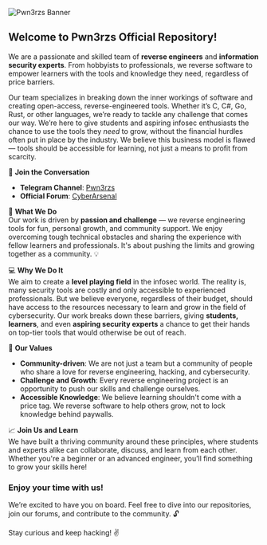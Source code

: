 ![Pwn3rzs Banner](https://img.shields.io/badge/Pwn3rzs-8A2BE2?style=for-the-badge&color=purple)

## Welcome to Pwn3rzs Official Repository!

We are a passionate and skilled team of **reverse engineers** and **information security experts**. From hobbyists to professionals, we reverse software to empower learners with the tools and knowledge they need, regardless of price barriers.

Our team specializes in breaking down the inner workings of software and creating open-access, reverse-engineered tools. Whether it’s C, C#, Go, Rust, or other languages, we’re ready to tackle any challenge that comes our way. We’re here to give students and aspiring infosec enthusiasts the chance to use the tools they *need* to grow, without the financial hurdles often put in place by the industry. We believe this business model is flawed — tools should be accessible for learning, not just a means to profit from scarcity.

💬 **Join the Conversation**  
- **Telegram Channel**: [Pwn3rzs](https://t.me/Pwn3rzs)
- **Official Forum**: [CyberArsenal](https://cyberarsenal.org)

🚀 **What We Do**  
Our work is driven by **passion and challenge** — we reverse engineering tools for fun, personal growth, and community support. We enjoy overcoming tough technical obstacles and sharing the experience with fellow learners and professionals. It's about pushing the limits and growing together as a community. 💡

💻 **Why We Do It**  
We aim to create a **level playing field** in the infosec world. The reality is, many security tools are costly and only accessible to experienced professionals. But we believe everyone, regardless of their budget, should have access to the resources necessary to learn and grow in the field of cybersecurity. Our work breaks down these barriers, giving **students, learners**, and even **aspiring security experts** a chance to get their hands on top-tier tools that would otherwise be out of reach.

💪 **Our Values**  
- **Community-driven**: We are not just a team but a community of people who share a love for reverse engineering, hacking, and cybersecurity.  
- **Challenge and Growth**: Every reverse engineering project is an opportunity to push our skills and challenge ourselves.  
- **Accessible Knowledge**: We believe learning shouldn't come with a price tag. We reverse software to help others grow, not to lock knowledge behind paywalls.  

📈 **Join Us and Learn**  
We have built a thriving community around these principles, where students and experts alike can collaborate, discuss, and learn from each other. Whether you're a beginner or an advanced engineer, you’ll find something to grow your skills here!

### Enjoy your time with us!  
We’re excited to have you on board. Feel free to dive into our repositories, join our forums, and contribute to the community. 🔓

Stay curious and keep hacking! ✌️
